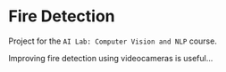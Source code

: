 # Fire Detection

Project for the `AI Lab: Computer Vision and NLP` course.

Improving fire detection using videocameras is useful...
